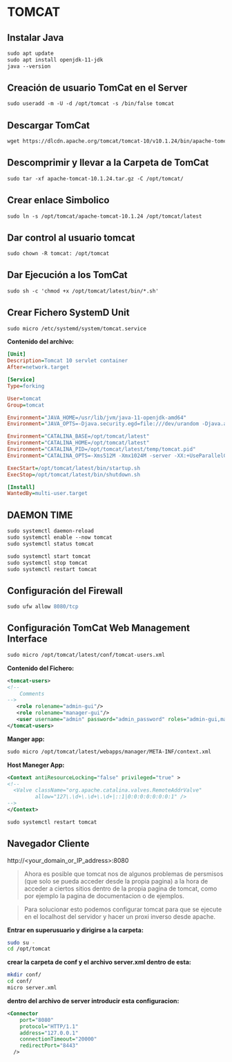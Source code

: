 # TOMCAT

## Instalar Java

```apache
sudo apt update
sudo apt install openjdk-11-jdk
java --version
```

## Creación de usuario TomCat en el Server

```apache
sudo useradd -m -U -d /opt/tomcat -s /bin/false tomcat
```

## Descargar TomCat

```apache
wget https://dlcdn.apache.org/tomcat/tomcat-10/v10.1.24/bin/apache-tomcat-10.1.24.tar.gz
```

## Descomprimir y llevar a la Carpeta de TomCat

```apache
sudo tar -xf apache-tomcat-10.1.24.tar.gz -C /opt/tomcat/

```

## Crear enlace Simbolico

```apache
sudo ln -s /opt/tomcat/apache-tomcat-10.1.24 /opt/tomcat/latest 

```

## Dar control al usuario tomcat

```apache
sudo chown -R tomcat: /opt/tomcat
```

## Dar Ejecución a los TomCat

```apache
sudo sh -c 'chmod +x /opt/tomcat/latest/bin/*.sh'
```

## Crear Fichero SystemD Unit

```apache
sudo micro /etc/systemd/system/tomcat.service
```

**Contenido del archivo:**

```ini
[Unit]
Description=Tomcat 10 servlet container
After=network.target

[Service]
Type=forking

User=tomcat
Group=tomcat

Environment="JAVA_HOME=/usr/lib/jvm/java-11-openjdk-amd64"
Environment="JAVA_OPTS=-Djava.security.egd=file:///dev/urandom -Djava.awt.headless=true"

Environment="CATALINA_BASE=/opt/tomcat/latest"
Environment="CATALINA_HOME=/opt/tomcat/latest"
Environment="CATALINA_PID=/opt/tomcat/latest/temp/tomcat.pid"
Environment="CATALINA_OPTS=-Xms512M -Xmx1024M -server -XX:+UseParallelGC"

ExecStart=/opt/tomcat/latest/bin/startup.sh
ExecStop=/opt/tomcat/latest/bin/shutdown.sh

[Install]
WantedBy=multi-user.target
```

## DAEMON TIME

```apache
sudo systemctl daemon-reload
sudo systemctl enable --now tomcat
sudo systemctl status tomcat
```

```apache
sudo systemctl start tomcat
sudo systemctl stop tomcat
sudo systemctl restart tomcat
```

## Configuración del Firewall

```apache
sudo ufw allow 8080/tcp
```

## Configuración TomCat Web Management Interface

```apache
sudo micro /opt/tomcat/latest/conf/tomcat-users.xml
```

**Contenido del Fichero:**

```xml
<tomcat-users>
<!--
    Comments
-->
   <role rolename="admin-gui"/>
   <role rolename="manager-gui"/>
   <user username="admin" password="admin_password" roles="admin-gui,manager-gui"/>
</tomcat-users>
```

**Manger app:**

```apache
sudo micro /opt/tomcat/latest/webapps/manager/META-INF/context.xml
```

**Host Maneger App:**

```xml
<Context antiResourceLocking="false" privileged="true" >
<!--
  <Valve className="org.apache.catalina.valves.RemoteAddrValve"
         allow="127\.\d+\.\d+\.\d+|::1|0:0:0:0:0:0:0:1" />
-->
</Context>
```

```apache
sudo systemctl restart tomcat
```

## Navegador Cliente

http://<your_domain_or_IP_address>:8080

>Ahora es posible que tomcat nos de algunos problemas de persmisos (que solo se pueda acceder desde la propia pagina) a la hora de acceder a ciertos sitios dentro de la propia pagina de tomcat, como por ejemplo la pagina de documentacion o de ejemplos.

>Para solucionar esto podemos configurar tomcat para que se ejecute en el localhost del servidor y hacer un proxi inverso desde apache.

**Entrar en superusuario y dirigirse a la carpeta:**

```bash
sudo su -
cd /opt/tomcat
```

**crear la carpeta de conf y el archivo server.xml dentro de esta:**

```bash
mkdir conf/
cd conf/
micro server.xml
```

**dentro del archivo de server introducir esta configuracion:**

```xml
<Connector 
    port="8080" 
    protocol="HTTP/1.1" 
    address="127.0.0.1"
    connectionTimeout="20000" 
    redirectPort="8443" 
  />
```
